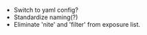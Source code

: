 
* Switch to yaml config?
* Standardize naming(?)
* Eliminate 'nite' and 'filter' from exposure list.